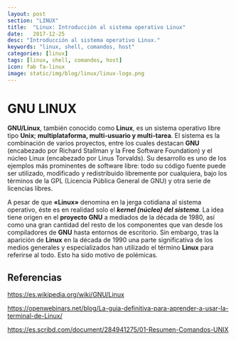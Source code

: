 ```yaml
---
layout: post
section: "LINUX"
title:  "Linux: Introducción al sistema operativo Linux"
date:   2017-12-25
desc: "Introducción al sistema operativo Linux."
keywords: "linux, shell, comandos, host"
categories: [linux]
tags: [linux, shell, comandos, host]
icon: fab fa-linux
image: static/img/blog/linux/linux-logo.png
---
```


# GNU LINUX #

**GNU/Linux**, también conocido como **Linux**, es un sistema operativo libre tipo **Unix**; **multiplataforma, multi-usuario y multi-tarea**. El sistema es la combinación de varios proyectos, entre los cuales destacan **GNU** (encabezado por Richard Stallman y la Free Software Foundation) y el núcleo Linux (encabezado por Linus Torvalds). Su desarrollo es uno de los ejemplos más prominentes de software libre: todo su código fuente puede ser utilizado, modificado y redistribuido libremente por cualquiera, bajo los términos de la GPL (Licencia Pública General de GNU) y otra serie de licencias libres.

<!-- more -->
A pesar de que **«Linux»** denomina en la jerga cotidiana al sistema operativo,​ éste es en realidad solo el ***kernel (núcleo) del sistema***. La idea tiene origen en el **proyecto GNU** a mediados de la década de 1980, así como una gran cantidad del resto de los componentes que van desde los compiladores de **GNU** hasta entornos de escritorio.​ Sin embargo, tras la aparición de **Linux** en la década de 1990 una parte significativa de los medios generales y especializados han utilizado el término **Linux** para referirse al todo. Esto ha sido motivo de polémicas.

## Referencias ##

https://es.wikipedia.org/wiki/GNU/Linux

https://openwebinars.net/blog/La-guia-definitiva-para-aprender-a-usar-la-terminal-de-Linux/

https://es.scribd.com/document/284941275/01-Resumen-Comandos-UNIX